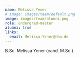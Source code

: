 ```yaml
---
name: Melissa Yener
# image: images/team/default.png
image: images/team/alumni.png
role: undergrad-master
alumni: true
links:
  email: Melissa.Yener@hhu.de
---
```


B.Sc. Melissa Yener (cand. M.Sc.)